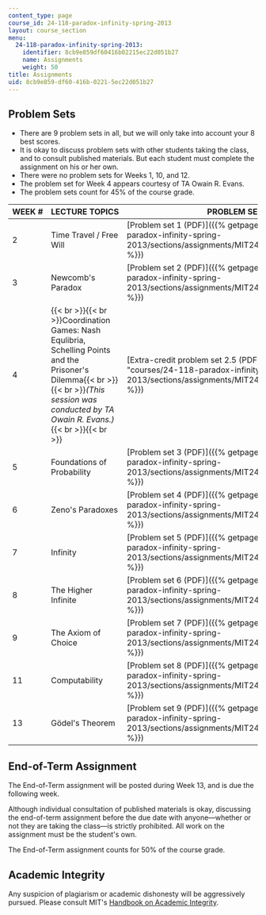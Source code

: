 ```yaml
---
content_type: page
course_id: 24-118-paradox-infinity-spring-2013
layout: course_section
menu:
  24-118-paradox-infinity-spring-2013:
    identifier: 8cb9e859df60416b02215ec22d051b27
    name: Assignments
    weight: 50
title: Assignments
uid: 8cb9e859-df60-416b-0221-5ec22d051b27
---
```


Problem Sets
------------

*   There are 9 problem sets in all, but we will only take into account your 8 best scores.
*   It is okay to discuss problem sets with other students taking the class, and to consult published materials. But each student must complete the assignment on his or her own.
*   There were no problem sets for Weeks 1, 10, and 12.
*   The problem set for Week 4 appears courtesy of TA Owain R. Evans.
*   The problem sets count for 45% of the course grade.

| WEEK # | LECTURE TOPICS | PROBLEM SET |
| --- | --- | --- |
| 2 | Time Travel / Free Will | [Problem set 1 (PDF)]({{% getpage "courses/24-118-paradox-infinity-spring-2013/sections/assignments/MIT24_118S13_ProbSet1" %}}) |
| 3 | Newcomb's Paradox | [Problem set 2 (PDF)]({{% getpage "courses/24-118-paradox-infinity-spring-2013/sections/assignments/MIT24_118S13_ProbSet2" %}}) |
| 4 | {{< br >}}{{< br >}}Coordination Games: Nash Equlibria, Schelling Points and the Prisoner's Dilemma{{< br >}}{{< br >}}_(This session was conducted by TA Owain R. Evans.)_{{< br >}}{{< br >}} | [Extra-credit problem set 2.5 (PDF)]({{% getpage "courses/24-118-paradox-infinity-spring-2013/sections/assignments/MIT24_118S13_ProbSet2.5" %}}) |
| 5 | Foundations of Probability | [Problem set 3 (PDF)]({{% getpage "courses/24-118-paradox-infinity-spring-2013/sections/assignments/MIT24_118S13_ProbSet3" %}}) |
| 6 | Zeno's Paradoxes | [Problem set 4 (PDF)]({{% getpage "courses/24-118-paradox-infinity-spring-2013/sections/assignments/MIT24_118S13_ProbSet4" %}}) |
| 7 | Infinity | [Problem set 5 (PDF)]({{% getpage "courses/24-118-paradox-infinity-spring-2013/sections/assignments/MIT24_118S13_ProbSet5" %}}) |
| 8 | The Higher Infinite | [Problem set 6 (PDF)]({{% getpage "courses/24-118-paradox-infinity-spring-2013/sections/assignments/MIT24_118S13_ProbSet6" %}}) |
| 9 | The Axiom of Choice | [Problem set 7 (PDF)]({{% getpage "courses/24-118-paradox-infinity-spring-2013/sections/assignments/MIT24_118S13_ProbSet7" %}}) |
| 11 | Computability | [Problem set 8 (PDF)]({{% getpage "courses/24-118-paradox-infinity-spring-2013/sections/assignments/MIT24_118S13_ProbSet8" %}}) |
| 13 | Gödel's Theorem | [Problem set 9 (PDF)]({{% getpage "courses/24-118-paradox-infinity-spring-2013/sections/assignments/MIT24_118S13_ProbSet9" %}}) 

End-of-Term Assignment
----------------------

The End-of-Term assignment will be posted during Week 13, and is due the following week.

Although individual consultation of published materials is okay, discussing the end-of-term assignment before the due date with anyone—whether or not they are taking the class—is strictly prohibited. All work on the assignment must be the student's own.

The End-of-Term assignment counts for 50% of the course grade.

Academic Integrity
------------------

Any suspicion of plagiarism or academic dishonesty will be aggressively pursued. Please consult MIT's [Handbook on Academic Integrity](http://web.mit.edu/academicintegrity/handbook/handbook.pdf).